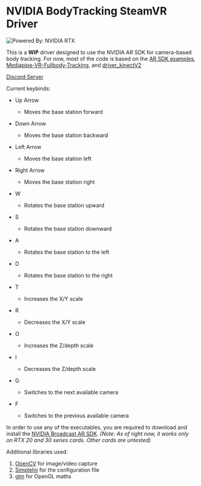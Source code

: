 # NVIDIA BodyTracking SteamVR Driver

![Powered By: NVIDIA RTX](https://user-images.githubusercontent.com/29297318/159997280-2131e876-42bd-4c8b-9472-7c88c6c7ba60.png)

This is a **WIP** driver designed to use the NVIDIA AR SDK for camera-based body tracking.
For now, most of the code is based on the [AR SDK examples](https://github.com/NVIDIA/MAXINE-AR-SDK), [Mediapipe-VR-Fullbody-Tracking](https://github.com/ju1ce/Mediapipe-VR-Fullbody-Tracking), and [driver_kinectV2](https://github.com/SDraw/driver_kinectV2/blob/master/driver_kinectV2)

[Discord Server](https://discord.gg/XjkyuwRW6Z)


Current keybinds:

* Up Arrow
  * Moves the base station forward
* Down Arrow
  * Moves the base station backward
* Left Arrow
  * Moves the base station left
* Right Arrow
  * Moves the base station right

* W
  * Rotates the base station upward
* S
  * Rotates the base station downward
* A
  * Rotates the base station to the left
* D
  * Rotates the base station to the right

* T
  * Increases the X/Y scale 
* R
  * Decreases the X/Y scale 

* O
  * Increases the Z/depth scale
* I
  * Decreases the Z/depth scale

* G
  * Switches to the next available camera
* F
  * Switches to the previous available camera

In order to use any of the executables, you are required to download and install the [NVIDIA Broadcast AR SDK](https://www.nvidia.com/en-us/geforce/broadcasting/broadcast-sdk/resources/).
*(Note: As of right now, it works only on RTX 20 and 30 series cards. Other cards are untested)*


Additional libraries used:

1. [OpenCV](https://github.com/opencv/opencv) for image/video capture
2. [SimpleIni](https://github.com/brofield/simpleini) for the configuration file
3. [glm](https://github.com/g-truc/glm) for OpenGL maths
